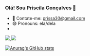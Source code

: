 ### Olá! Sou Priscila Gonçalves 👋

- 💬 Contate-me: prissa30@gmail.com
- 😄 Pronouns: ela/dela
- 
<div> 
  <a href="https://github.com/prissa30">
  <img src="48%" src="https://github-readme-stats.vercel.app/api?username=prissa30&show_icons=true&theme=radical" />
  <img src="48%" src="https://github-readme-stats.vercel.app/api/top-langs/?username=prissa30&langs_count=8)](https://github.com/prissa30/github-readme-stats" />
 </div>

![Anurag's GitHub stats](https://github-readme-stats.vercel.app/api?username=prissa30&show_icons=true&theme=radical)

